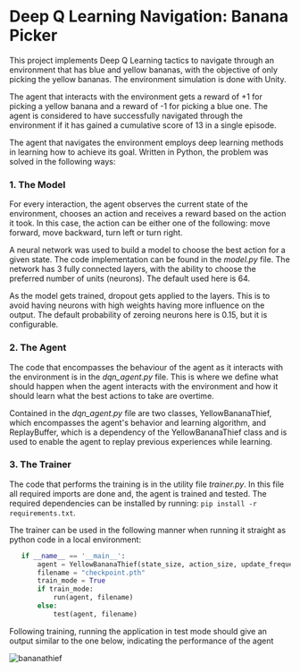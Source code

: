 [//]: # (Image References)

[image1]: snippet.png "snippet"
[image2]: bananathief.gif "bananathief"

# Deep Q Learning Navigation: Banana Picker

This project implements Deep Q Learning tactics to navigate through an environment that has blue and yellow bananas, 
with the objective of only picking the yellow bananas. The environment simulation is done with Unity. 

The agent that interacts with the environment gets a reward of +1 for picking a yellow banana and a reward of -1 for 
picking a blue one. The agent is considered to have successfully navigated through the environment if it has gained a 
cumulative score of 13 in a single episode.

The agent that navigates the environment employs deep learning methods in learning how to achieve its goal. Written in
Python, the problem was solved in the following ways:


### 1. The Model
For every interaction, the agent observes the current state of the environment, chooses an action and receives a reward
based on the action it took. In this case, the action can be either one of the following: move forward, move backward,
turn left or turn right.

A neural network was used to build a model to choose the best action for a given state. The code implementation can be 
found in the _model.py_ file. The network has 3 fully connected layers, with the ability to choose the preferred number
of units (neurons). The default used here is 64.

As the model gets trained, dropout gets applied to the layers. This is to avoid having neurons with high weights having 
more influence on the output. The default probability of zeroing neurons here is 0.15, but it is configurable.


### 2. The Agent
The code that encompasses the behaviour of the agent as it interacts with the environment is in the _dqn_agent.py_ file. This
is where we define what should happen when the agent interacts with the environment and how it should learn what the best
actions to take are overtime. 

Contained in the _dqn_agent.py_ file are two classes, YellowBananaThief, which encompasses the agent's behavior and learning
algorithm, and ReplayBuffer, which is a dependency of the YellowBananaThief class and is used to enable the agent to replay
previous experiences while learning.


### 3. The Trainer
The code that performs the training is in the utility file _trainer.py_. In this file all required imports are done and,
the agent is trained and tested. The required dependencies can be installed by running: `pip install -r requirements.txt`.

The trainer can be used in the following manner when running it straight as python code in a local environment:
```python
   if __name__ == '__main__':
       agent = YellowBananaThief(state_size, action_size, update_frequency=2)
       filename = "checkpoint.pth"
       train_mode = True
       if train_mode:
           run(agent, filename)
       else:
           test(agent, filename)
```

Following training, running the application in test mode should give an output similar to the one below, indicating the
performance of the agent

![bananathief][image2]